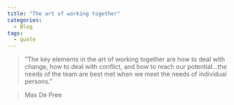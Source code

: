 ```yaml
---
title: "The art of working together"
categories:
  - Blog
tags:
  - quote
---
```



> “The key elements in the art of working together are how to deal with change, how to deal with conflict, and how to reach our potential...the needs of the team are best met when we meet the needs of individual persons.”

> Max De Pree

